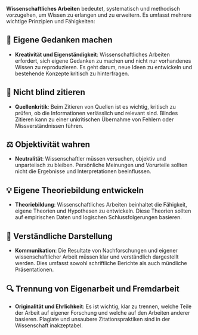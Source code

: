 **Wissenschaftliches Arbeiten** bedeutet, systematisch und methodisch vorzugehen, um Wissen zu erlangen und zu erweitern. Es umfasst mehrere wichtige Prinzipien und Fähigkeiten:

## 🧠 Eigene Gedanken machen

- **Kreativität und Eigenständigkeit**: Wissenschaftliches Arbeiten erfordert, sich eigene Gedanken zu machen und nicht nur vorhandenes Wissen zu reproduzieren. Es geht darum, neue Ideen zu entwickeln und bestehende Konzepte kritisch zu hinterfragen.

## 🔗 Nicht blind zitieren

- **Quellenkritik**: Beim Zitieren von Quellen ist es wichtig, kritisch zu prüfen, ob die Informationen verlässlich und relevant sind. Blindes Zitieren kann zu einer unkritischen Übernahme von Fehlern oder Missverständnissen führen.

## ⚖️ Objektivität wahren

- **Neutralität**: Wissenschaftler müssen versuchen, objektiv und unparteiisch zu bleiben. Persönliche Meinungen und Vorurteile sollten nicht die Ergebnisse und Interpretationen beeinflussen.

## 💡 Eigene Theoriebildung entwickeln

- **Theoriebildung**: Wissenschaftliches Arbeiten beinhaltet die Fähigkeit, eigene Theorien und Hypothesen zu entwickeln. Diese Theorien sollten auf empirischen Daten und logischen Schlussfolgerungen basieren.

## 📢 Verständliche Darstellung

- **Kommunikation**: Die Resultate von Nachforschungen und eigener wissenschaftlicher Arbeit müssen klar und verständlich dargestellt werden. Dies umfasst sowohl schriftliche Berichte als auch mündliche Präsentationen.

## 🔍 Trennung von Eigenarbeit und Fremdarbeit

- **Originalität und Ehrlichkeit**: Es ist wichtig, klar zu trennen, welche Teile der Arbeit auf eigener Forschung und welche auf den Arbeiten anderer basieren. Plagiate und unsaubere Zitationspraktiken sind in der Wissenschaft inakzeptabel.
